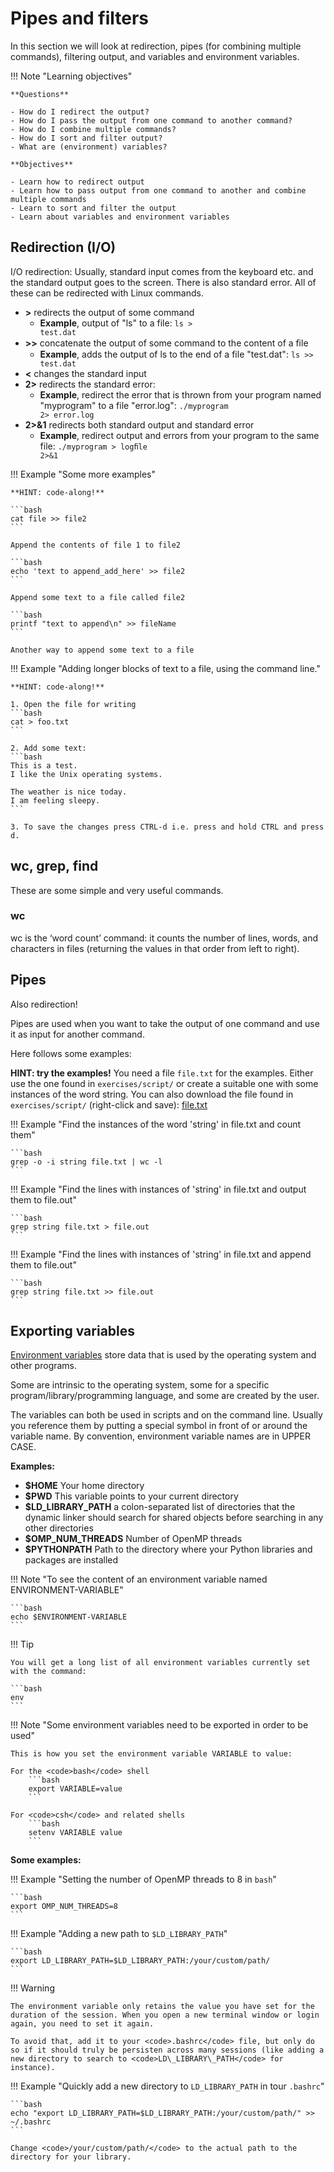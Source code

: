 # Pipes and filters 

In this section we will look at redirection, pipes (for combining multiple commands), filtering output, and variables and environment variables. 

!!! Note "Learning objectives" 

    **Questions**

    - How do I redirect the output? 
    - How do I pass the output from one command to another command?
    - How do I combine multiple commands?
    - How do I sort and filter output? 
    - What are (environment) variables? 

    **Objectives** 

    - Learn how to redirect output 
    - Learn how to pass output from one command to another and combine multiple commands 
    - Learn to sort and filter the output 
    - Learn about variables and environment variables 

## Redirection (I/O) 

I/O redirection: Usually, standard input comes from the keyboard etc. and the standard output goes to the screen. There is also standard error. All of these can be redirected with Linux commands. 

- **>** redirects the output of some command 
    - **Example**, output of "ls" to a file: <code>ls > test.dat</code>
- **>>** concatenate the output of some command to the content of a ﬁle
    - **Example**, adds the output of ls to the end of a file "test.dat": <code>ls >> test.dat</code>
- **<** changes the standard input
- **2>** redirects the standard error:
    - **Example**, redirect the error that is thrown from your program named "myprogram" to a file "error.log": <code>./myprogram 2> error.log</code>
- **2>&1** redirects both standard output and standard error
    - **Example**, redirect output and errors from your program to the same file: <code>./myprogram > logﬁle 2>&1</code>

!!! Example "Some more examples"

    **HINT: code-along!** 

    ```bash 
    cat file >> file2
    ```

    Append the contents of file 1 to file2

    ```bash
    echo 'text to append_add_here' >> file2
    ```

    Append some text to a file called file2

    ```bash
    printf "text to append\n" >> fileName
    ```

    Another way to append some text to a file 

!!! Example "Adding longer blocks of text to a file, using the command line." 

    **HINT: code-along!** 

    1. Open the file for writing
    ```bash
    cat > foo.txt
    ```

    2. Add some text: 
    ```bash
    This is a test.
    I like the Unix operating systems.

    The weather is nice today.
    I am feeling sleepy. 
    ```

    3. To save the changes press CTRL-d i.e. press and hold CTRL and press d. 

## wc, grep, find 

These are some simple and very useful commands. 

### wc 

wc is the ‘word count’ command: it counts the number of lines, words, and characters in files (returning the values in that order from left to right). 

## Pipes

Also redirection! 

Pipes are used when you want to take the output of one command and use it as input for another command. 

Here follows some examples: 

**HINT: try the examples!** You need a file <code>file.txt</code> for the examples. Either use the one found in ``exercises/script/`` or create a suitable one with some instances of the word string. You can also download the file found in ``exercises/script/`` (right-click and save): <a href="../file.txt">file.txt</a> 

!!! Example "Find the instances of the word 'string' in file.txt and count them"

    ```bash
    grep -o -i string file.txt | wc -l
    ```

!!! Example "Find the lines with instances of 'string' in file.txt and output them to file.out"

    ```bash
    grep string file.txt > file.out
    ```

!!! Example "Find the lines with instances of 'string' in file.txt and append them to file.out" 

    ```bash
    grep string file.txt >> file.out
    ```

## Exporting variables 

<a href="https://en.wikipedia.org/wiki/Environment_variable" target="_blank">Environment variables</a> store data that is used by the operating system and other programs.

Some are intrinsic to the operating system, some for a specific program/library/programming language, and some are created by the user. 

The variables can both be used in scripts and on the command line. Usually you reference them by putting a special symbol in front of or around the variable name. By convention, environment variable names are in UPPER CASE. 

**Examples:**

- **$HOME** Your home directory
- **$PWD** This variable points to your current directory
- **$LD_LIBRARY_PATH** a colon-separated list of directories that the dynamic linker should search for shared objects before searching in any other directories
- **$OMP_NUM_THREADS** Number of OpenMP threads
- **$PYTHONPATH** Path to the directory where your Python libraries and packages are installed 

!!! Note "To see the content of an environment variable named ENVIRONMENT-VARIABLE"

    ```bash
    echo $ENVIRONMENT-VARIABLE
    ```

!!! Tip 

    You will get a long list of all environment variables currently set with the command: 

    ```bash 
    env
    ```

!!! Note "Some environment variables need to be exported in order to be used"

    This is how you set the environment variable VARIABLE to value: 

    For the <code>bash</code> shell
        ```bash
        export VARIABLE=value
        ```

    For <code>csh</code> and related shells
        ```bash
        setenv VARIABLE value
        ```

**Some examples:** 

!!! Example "Setting the number of OpenMP threads to 8 in <code>bash</code>"

    ```bash
    export OMP_NUM_THREADS=8
    ```

!!! Example "Adding a new path to <code>$LD\_LIBRARY\_PATH</code>" 

    ```bash
    export LD_LIBRARY_PATH=$LD_LIBRARY_PATH:/your/custom/path/
    ```

!!! Warning 

    The environment variable only retains the value you have set for the duration of the session. When you open a new terminal window or login again, you need to set it again. 

    To avoid that, add it to your <code>.bashrc</code> file, but only do so if it should truly be persisten across many sessions (like adding a new directory to search to <code>LD\_LIBRARY\_PATH</code> for instance). 

!!! Example "Quickly add a new directory to <code>LD\_LIBRARY\_PATH</code> in tour <code>.bashrc</code>" 

    ```bash
    echo "export LD_LIBRARY_PATH=$LD_LIBRARY_PATH:/your/custom/path/" >> ~/.bashrc
    ```

    Change <code>/your/custom/path/</code> to the actual path to the directory for your library. 


